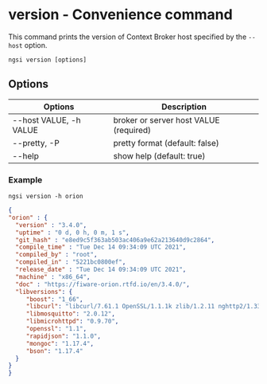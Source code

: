 # version - Convenience command

This command prints the version of Context Broker host specified by the `--host` option.

```console
ngsi version [options]
```

## Options

| Options                | Description                            |
| ---------------------- | -------------------------------------- |
| --host VALUE, -h VALUE | broker or server host VALUE (required) |
| --pretty, -P           | pretty format (default: false)         |
| --help                 | show help (default: true)              |

### Example

```console
ngsi version -h orion
```

```json
{
"orion" : {
  "version" : "3.4.0",
  "uptime" : "0 d, 0 h, 0 m, 1 s",
  "git_hash" : "e8ed9c5f363ab503ac406a9e62a213640d9c2864",
  "compile_time" : "Tue Dec 14 09:34:09 UTC 2021",
  "compiled_by" : "root",
  "compiled_in" : "5221bc0800ef",
  "release_date" : "Tue Dec 14 09:34:09 UTC 2021",
  "machine" : "x86_64",
  "doc" : "https://fiware-orion.rtfd.io/en/3.4.0/",
  "libversions": {
     "boost": "1_66",
     "libcurl": "libcurl/7.61.1 OpenSSL/1.1.1k zlib/1.2.11 nghttp2/1.33.0",
     "libmosquitto": "2.0.12",
     "libmicrohttpd": "0.9.70",
     "openssl": "1.1",
     "rapidjson": "1.1.0",
     "mongoc": "1.17.4",
     "bson": "1.17.4"
  }
}
}
```
